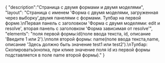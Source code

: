 {
"description":"Страница с двумя формами и двумя моделями",
"layout": "Страница с именем 'Форма с двумя моделями, загруженная через выборку',двумя панелями с формами. Тулбар на первой форме.\nПервая панель с заголовком 'Форма с двумя моделями: edit и resolve', вторая панель с заголовком 'Форма зависимая от resolve'",
"elements": "поля первой формы:id(поле ввода текста, id, описание 'Введите 1 или 2').\nполя второй формы: name(поле ввода текста,name, описание 'Здесь должно быть значение test1 или test2').\nТулбар: Скопировать(кнопка, при клике значение поля id из первой формы подставляется в поле name второй формы)."
}